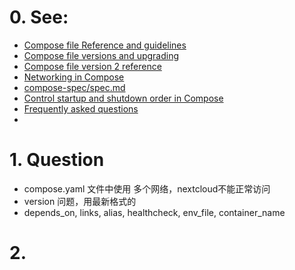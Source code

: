 # 0. See:
  - [Compose file Reference and guidelines](https://docs.docker.com/compose/compose-file/)
  - [Compose file versions and upgrading](https://docs.docker.com/compose/compose-file/compose-versioning/)
  - [Compose file version 2 reference](https://docs.docker.com/compose/compose-file/compose-file-v2/#aliases)
  - [Networking in Compose](https://docs.docker.com/compose/networking/)
  - [ compose-spec/spec.md ](https://github.com/compose-spec/compose-spec/blob/master/spec.md)
  - [Control startup and shutdown order in Compose](https://docs.docker.com/compose/startup-order/)
  - [Frequently asked questions](https://docs.docker.com/compose/faq/)
  - 
# 1. Question
  - compose.yaml 文件中使用 多个网络，nextcloud不能正常访问
  - version 问题，用最新格式的
  - depends_on, links, alias, healthcheck, env_file, container_name


# 2.

